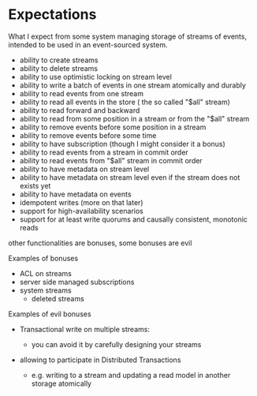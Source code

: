 # Expectations 

What I expect from some system managing storage of streams of events, intended to be used in an event-sourced system.

- ability to create streams
- ability to delete streams
- ability to use optimistic locking on stream level
- ability to write a batch of events in one stream atomically and durably
- ability to read events from one stream 
- ability to read all events in the store ( the so called "$all" stream)
- ability to read forward and backward
- ability to read from some position in a stream or from the "$all" stream
- ability to remove events before some position in a stream
- ability to remove events before some time
- ability to have subscription (though I might consider it a bonus)
- ability to read events from a stream in commit order 
- ability to read events from "$all" stream in commit order
- ability to have metadata on stream level   
- ability to have metadata on stream level even if the stream does not exists yet
- ability to have metadata on events
- idempotent writes (more on that later)
- support for high-availability scenarios
- support for at least write quorums and causally consistent, monotonic reads

other functionalities are bonuses, some bonuses are evil

Examples of bonuses
- ACL on streams
- server side managed subscriptions 
- system streams 
  - deleted streams

Examples of evil bonuses  
- Transactional write on multiple streams:
  - you can avoid it by carefully designing your streams
  
- allowing to participate in Distributed Transactions
  - e.g. writing to a stream and updating a read model in another storage atomically
